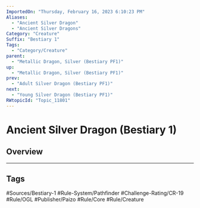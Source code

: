 ```yaml
---
ImportedOn: "Thursday, February 16, 2023 6:10:23 PM"
Aliases:
  - "Ancient Silver Dragon"
  - "Ancient Silver Dragons"
Category: "Creature"
Suffix: "Bestiary 1"
Tags:
  - "Category/Creature"
parent:
  - "Metallic Dragon, Silver (Bestiary PF1)"
up:
  - "Metallic Dragon, Silver (Bestiary PF1)"
prev:
  - "Adult Silver Dragon (Bestiary PF1)"
next:
  - "Young Silver Dragon (Bestiary PF1)"
RWtopicId: "Topic_11801"
---
```

# Ancient Silver Dragon (Bestiary 1)
## Overview

---
## Tags
#Sources/Bestiary-1 #Rule-System/Pathfinder #Challenge-Rating/CR-19 #Rule/OGL #Publisher/Paizo #Rule/Core #Rule/Creature

